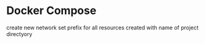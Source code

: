 # Docker Compose

create new network
set prefix for all resources created with name of project directyory
